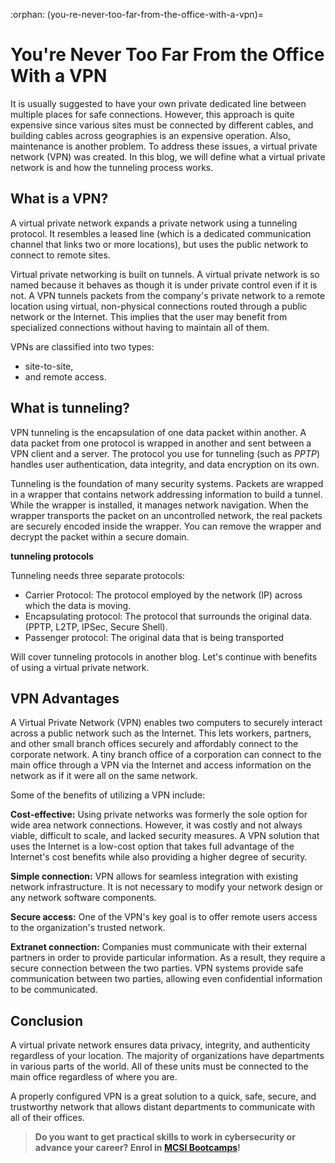 :orphan:
(you-re-never-too-far-from-the-office-with-a-vpn)=

# You're Never Too Far From the Office With a VPN

It is usually suggested to have your own private dedicated line between multiple places for safe connections. However, this approach is quite expensive since various sites must be connected by different cables, and building cables across geographies is an expensive operation. Also, maintenance is another problem. To address these issues, a virtual private network (VPN) was created. In this blog, we will define what a virtual private network is and how the tunneling process works.

## What is a VPN?

A virtual private network expands a private network using a tunneling protocol. It resembles a leased line (which is a dedicated communication channel that links two or more locations), but uses the public network to connect to remote sites.

Virtual private networking is built on tunnels. A virtual private network is so named because it behaves as though it is under private control even if it is not.
A VPN tunnels packets from the company's private network to a remote location using virtual, non-physical connections routed through a public network or the Internet. This implies that the user may benefit from specialized connections without having to maintain all of them.

VPNs are classified into two types:

- site-to-site,
- and remote access.

## What is tunneling?

VPN tunneling is the encapsulation of one data packet within another. A data packet from one protocol is wrapped in another and sent between a VPN client and a server. The protocol you use for tunneling (such as _PPTP_) handles user authentication, data integrity, and data encryption on its own.

Tunneling is the foundation of many security systems. Packets are wrapped in a wrapper that contains network addressing information to build a tunnel. While the wrapper is installed, it manages network navigation. When the wrapper transports the packet on an uncontrolled network, the real packets are securely encoded inside the wrapper. You can remove the wrapper and decrypt the packet within a secure domain.

**tunneling protocols**

Tunneling needs three separate protocols:

- Carrier Protocol: The protocol employed by the network (IP) across which the data is moving.
- Encapsulating protocol: The protocol that surrounds the original data. (PPTP, L2TP, IPSec, Secure Shell).
- Passenger protocol: The original data that is being transported

Will cover tunneling protocols in another blog. Let's continue with benefits of using a virtual private network.

## VPN Advantages

A Virtual Private Network (VPN) enables two computers to securely interact across a public network such as the Internet. This lets workers, partners, and other small branch offices securely and affordably connect to the corporate network. A tiny branch office of a corporation can connect to the main office through a VPN via the Internet and access information on the network as if it were all on the same network.

Some of the benefits of utilizing a VPN include:

**Cost-effective:** Using private networks was formerly the sole option for wide area network connections. However, it was costly and not always viable, difficult to scale, and lacked security measures. A VPN solution that uses the Internet is a low-cost option that takes full advantage of the Internet's cost benefits while also providing a higher degree of security.

**Simple connection:** VPN allows for seamless integration with existing network infrastructure. It is not necessary to modify your network design or any network software components.

**Secure access:** One of the VPN's key goal is to offer remote users access to the organization's trusted network.

**Extranet connection:** Companies must communicate with their external partners in order to provide particular information. As a result, they require a secure connection between the two parties.
VPN systems provide safe communication between two parties, allowing even confidential information to be communicated.

## Conclusion

A virtual private network ensures data privacy, integrity, and authenticity regardless of your location. The majority of organizations have departments in various parts of the world. All of these units must be connected to the main office regardless of where you are.

A properly configured VPN is a great solution to a quick, safe, secure, and trustworthy network that allows distant departments to communicate with all of their offices.

> **Do you want to get practical skills to work in cybersecurity or advance your career? Enrol in [MCSI Bootcamps](https://www.mosse-institute.com/bootcamps.html)!**

